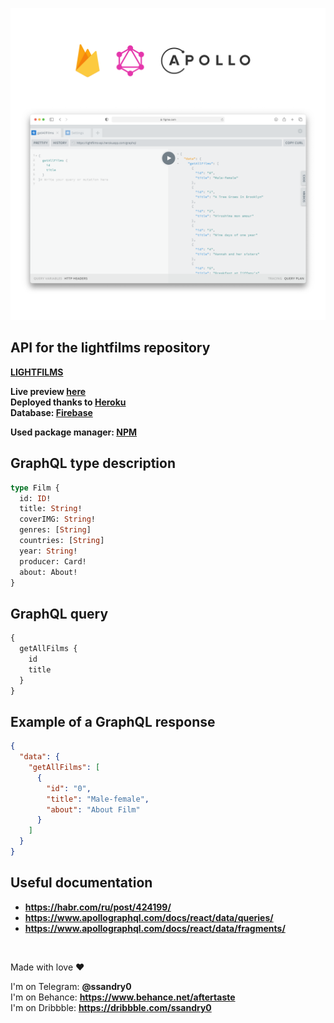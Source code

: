 ![API Presentation](md/__preview.png "API Presentation")

## API for the lightfilms repository

**[LIGHTFILMS]**

**Live preview [here]** \
**Deployed thanks to [Heroku]** \
**Database: [Firebase]**

**Used package manager: [NPM]**

## GraphQL type description

```graphql
type Film {
  id: ID!
  title: String!
  coverIMG: String!
  genres: [String]
  countries: [String]
  year: String!
  producer: Card!
  about: About!
}
```

## GraphQL query

```graphql
{
  getAllFilms {
    id
    title
  }
}
```

## Example of a GraphQL response

```json
{
  "data": {
    "getAllFilms": [
      {
        "id": "0",
        "title": "Male-female",
        "about": "About Film"
      }
    ]
  }
}
```

## Useful documentation

- **https://habr.com/ru/post/424199/**
- **https://www.apollographql.com/docs/react/data/queries/**
- **https://www.apollographql.com/docs/react/data/fragments/**

<br />

Made with love ❤️

I'm on Telegram: **@ssandry0** \
I'm on Behance: **https://www.behance.net/aftertaste** \
I'm on Dribbble: **https://dribbble.com/ssandry0**

[lightfilms]: https://github.com/ssandry/lightfilms
[here]: https://lightfilms-api.herokuapp.com/graphql
[firebase]: https://firebase.google.com/
[heroku]: https://dashboard.heroku.com/
[nodejs]: https://dashboard.heroku.com/
[npm]: https://www.npmjs.com/
